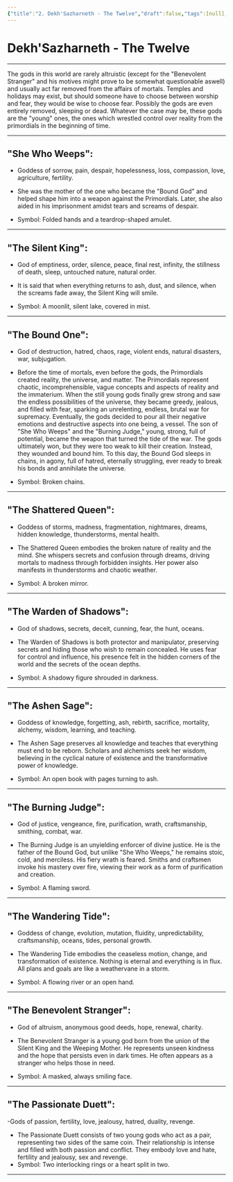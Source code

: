 ```yaml
---
{"title":"2. Dekh'Sazharneth - The Twelve","draft":false,"tags":[null],"publish":true,"path":"3. Gods & Religion/2. Major Gods & Interpretations/2. The Twelve/1. Dekh'Sazharneth - The Twelve.md","permalink":"/3-gods-and-religion/2-major-gods-and-interpretations/2-the-twelve/1-dekh-sazharneth-the-twelve/","PassFrontmatter":true}
---
```


# Dekh'Sazharneth - The Twelve
---

The gods in this world are rarely altruistic (except for the "Benevolent Stranger" and his motives might prove to be somewhat questionable aswell) and usually act far removed from the affairs of mortals. Temples and holidays may exist, but should someone have to choose between worship and fear, they would be wise to choose fear. Possibly the gods are even entirely removed, sleeping or dead. 
Whatever the case may be, these gods are the "young" ones, the ones which wrestled control over reality from the primordials in the beginning of time.

---
## "She Who Weeps":

- Goddess of sorrow, pain, despair, hopelessness, loss, compassion, love, agriculture, fertility.

- She was the mother of the one who became the "Bound God" and helped shape him into a weapon against the Primordials. Later, she also aided in his imprisonment amidst tears and screams of despair.
- Symbol: Folded hands and a teardrop-shaped amulet.

---
## "The Silent King":

- God of emptiness, order, silence, peace, final rest, infinity, the stillness of death, sleep, untouched nature, natural order.

- It is said that when everything returns to ash, dust, and silence, when the screams fade away, the Silent King will smile.
- Symbol: A moonlit, silent lake, covered in mist.

---
## "The Bound One":

- God of destruction, hatred, chaos, rage, violent ends, natural disasters, war, subjugation.

- Before the time of mortals, even before the gods, the Primordials created reality, the universe, and matter. The Primordials represent chaotic, incomprehensible, vague concepts and aspects of reality and the immaterium. When the still young gods finally grew strong and saw the endless possibilities of the universe, they became greedy, jealous, and filled with fear, sparking an unrelenting, endless, brutal war for supremacy. Eventually, the gods decided to pour all their negative emotions and destructive aspects into one being, a vessel. The son of "She Who Weeps" and the "Burning Judge," young, strong, full of potential, became the weapon that turned the tide of the war. The gods ultimately won, but they were too weak to kill their creation. Instead, they wounded and bound him. To this day, the Bound God sleeps in chains, in agony, full of hatred, eternally struggling, ever ready to break his bonds and annihilate the universe.
- Symbol: Broken chains.

---
## "The Shattered Queen":

- Goddess of storms, madness, fragmentation, nightmares, dreams, hidden knowledge, thunderstorms, mental health.

- The Shattered Queen embodies the broken nature of reality and the mind. She whispers secrets and confusion through dreams, driving mortals to madness through forbidden insights. Her power also manifests in thunderstorms and chaotic weather.
- Symbol: A broken mirror.

---
## "The Warden of Shadows":

- God of shadows, secrets, deceit, cunning, fear, the hunt, oceans.

- The Warden of Shadows is both protector and manipulator, preserving secrets and hiding those who wish to remain concealed. He uses fear for control and influence, his presence felt in the hidden corners of the world and the secrets of the ocean depths.
- Symbol: A shadowy figure shrouded in darkness.

---
## "The Ashen Sage":

- Goddess of knowledge, forgetting, ash, rebirth, sacrifice, mortality, alchemy, wisdom, learning, and teaching.

- The Ashen Sage preserves all knowledge and teaches that everything must end to be reborn. Scholars and alchemists seek her wisdom, believing in the cyclical nature of existence and the transformative power of knowledge.
- Symbol: An open book with pages turning to ash.

---
## "The Burning Judge":

- God of justice, vengeance, fire, purification, wrath, craftsmanship, smithing, combat, war.

- The Burning Judge is an unyielding enforcer of divine justice. He is the father of the Bound God, but unlike "She Who Weeps," he remains stoic, cold, and merciless. His fiery wrath is feared. Smiths and craftsmen invoke his mastery over fire, viewing their work as a form of purification and creation.
- Symbol: A flaming sword.

---
## "The Wandering Tide":
- Goddess of change, evolution, mutation, fluidity, unpredictability, craftsmanship, oceans, tides, personal growth.

- The Wandering Tide embodies the ceaseless motion, change, and transformation of existence. Nothing is eternal and everything is in flux. All plans and goals are like a weathervane in a storm.
- Symbol: A flowing river or an open hand.

---
## "The Benevolent Stranger":
- God of altruism, anonymous good deeds, hope, renewal, charity.

- The Benevolent Stranger is a young god born from the union of the Silent King and the Weeping Mother. He represents unseen kindness and the hope that persists even in dark times. He often appears as a stranger who helps those in need.
- Symbol: A masked, always smiling face.

---
## "The Passionate Duett":
-Gods of passion, fertility, love, jealousy, hatred, duality, revenge.

- The Passionate Duett consists of two young gods who act as a pair, representing two sides of the same coin. Their relationship is intense and filled with both passion and conflict. They embody love and hate, fertility and jealousy, sex and revenge.
- Symbol: Two interlocking rings or a heart split in two.

---